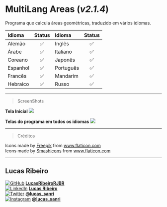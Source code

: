 # MultiLang Areas (***v2.1.4***)

Programa que calcula áreas geométricas, traduzido em vários idiomas.

|Idioma|Status|Idioma|Status|
|:-|:-:|:-|:-:|
|Alemão|✅|Inglês|✅|
|Árabe|✅|Italiano|✅|
|Coreano|✅|Japonês|✅|
|Espanhol|✅|Português|✅|
|Francês|✅|Mandarim|✅|
|Hebraico|✅|Russo|✅|
---
>ScreenShots  

**Tela Inicial**
![](https://snipboard.io/pejWuE.jpg)

**Telas do programa em todos os idiomas**
![](https://snipboard.io/Y14eAN.jpg)

---
>Créditos  

Icons made by <a href="https://www.flaticon.com/authors/freepik" title="Freepik">Freepik</a> from <a href="https://www.flaticon.com/" title="Flaticon"> www.flaticon.com</a>  
Icons made by <a href="https://smashicons.com/" title="Smashicons">Smashicons</a> from <a href="https://www.flaticon.com/" title="Flaticon"> www.flaticon.com</a>

---
## Lucas Ribeiro
[![GitHub](https://user-images.githubusercontent.com/53449579/95284130-c9631400-0833-11eb-8948-41471baf8c88.png)](https://github.com/LucasRibeiroRJBR)   [**LucasRibeiroRJBR**](https://github.com/LucasRibeiroRJBR)  
[![LinkedIn](https://user-images.githubusercontent.com/53449579/95283692-c4519500-0832-11eb-803e-75db4a3bd1ef.png)](https://www.linkedin.com/in/lucas-santos-ribeiro/)   [**Lucas Ribeiro**](https://www.linkedin.com/in/lucas-santos-ribeiro/)  
[![Twitter](https://user-images.githubusercontent.com/53449579/95283384-1219cd80-0832-11eb-8ec3-c2c44c020030.png)](https://www.twitter.com/lucas_sanri)   [**@lucas_sanri**](https://www.twitter.com/lucas_sanri)  
[![Instagram](https://user-images.githubusercontent.com/53449579/95283610-99674100-0832-11eb-86c5-fd3e71647f57.png)](https://www.instagram.com/lucas_sanri/)   [**@lucas_sanri**](https://www.instagram.com/lucas_sanri/)

